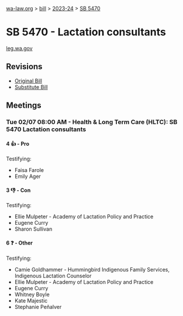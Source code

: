[wa-law.org](/) > [bill](/bill/) > [2023-24](/bill/2023-24/) > [SB 5470](/bill/2023-24/sb/5470/)

# SB 5470 - Lactation consultants
[leg.wa.gov](https://app.leg.wa.gov/billsummary?BillNumber=5470&Year=2023&Initiative=false)

## Revisions
* [Original Bill](1/)
* [Substitute Bill](S/)

## Meetings
### Tue 02/07 08:00 AM - Health & Long Term Care (HLTC): SB 5470 Lactation consultants
#### 4 👍 - Pro
Testifying:
* Faisa Farole
* Emily Ager

#### 3 👎 - Con
Testifying:
* Ellie Mulpeter - Academy of Lactation Policy and Practice
* Eugene Curry
* Sharon Sullivan

#### 6 ❓ - Other
Testifying:
* Camie Goldhammer - Hummingbird Indigenous Family Services, Indigenous Lactation Counselor
* Ellie Mulpeter - Academy of Lactation Policy and Practice
* Eugene Curry
* Whitney Boyle
* Kate Majestic
* Stephanie Peñalver
